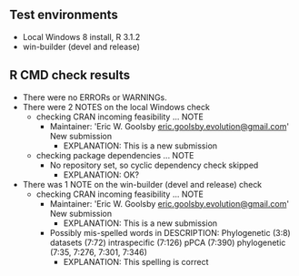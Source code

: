 ## Test environments
* Local Windows 8 install, R 3.1.2
* win-builder (devel and release)

## R CMD check results
* There were no ERRORs or WARNINGs. 
* There were 2 NOTES on the local Windows check
    * checking CRAN incoming feasibility ... NOTE
        * Maintainer: 'Eric W. Goolsby <eric.goolsby.evolution@gmail.com>'
          New submission
            * EXPLANATION: This is a new submission
    * checking package dependencies ... NOTE
        * No repository set, so cyclic dependency check skipped
            * EXPLANATION: OK?
* There was 1 NOTE on the win-builder (devel and release) check
    * checking CRAN incoming feasibility ... NOTE
        * Maintainer: 'Eric W. Goolsby <eric.goolsby.evolution@gmail.com>'
        New submission
            * EXPLANATION: This is a new submission
        * Possibly mis-spelled words in DESCRIPTION:
        Phylogenetic (3:8)
        datasets (7:72)
        intraspecific (7:126)
        pPCA (7:390)
        phylogenetic (7:35, 7:276, 7:301, 7:346)
            * EXPLANATION: This spelling is correct
